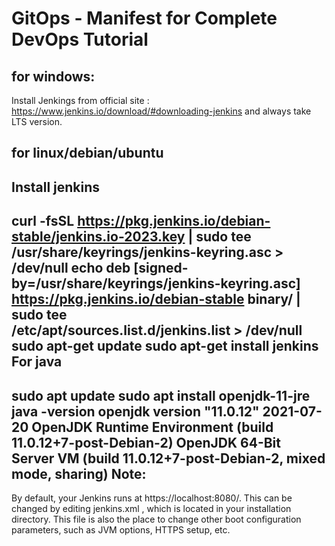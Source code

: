 # GitOps - Manifest for Complete DevOps Tutorial
for windows:
---------------
Install Jenkings from official site : https://www.jenkins.io/download/#downloading-jenkins and always take LTS version.

for linux/debian/ubuntu
-----------------------

Install jenkins
----------------
curl -fsSL https://pkg.jenkins.io/debian-stable/jenkins.io-2023.key | sudo tee \
  /usr/share/keyrings/jenkins-keyring.asc > /dev/null
echo deb [signed-by=/usr/share/keyrings/jenkins-keyring.asc] \
  https://pkg.jenkins.io/debian-stable binary/ | sudo tee \
  /etc/apt/sources.list.d/jenkins.list > /dev/null
sudo apt-get update
sudo apt-get install jenkins
For java
---------
sudo apt update
sudo apt install openjdk-11-jre
java -version
openjdk version "11.0.12" 2021-07-20
OpenJDK Runtime Environment (build 11.0.12+7-post-Debian-2)
OpenJDK 64-Bit Server VM (build 11.0.12+7-post-Debian-2, mixed mode, sharing)
Note:
------------
By default, your Jenkins runs at https://localhost:8080/. This can be changed by editing jenkins.xml , which is located in your installation directory. This file is also the place to change other boot configuration parameters, such as JVM options, HTTPS setup, etc.
